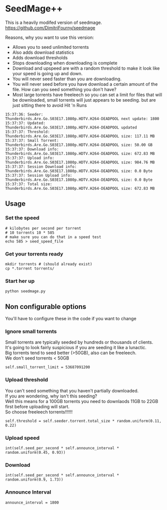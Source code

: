 # SeedMage++

This is a heavily modifed version of seedmage.
https://github.com/DimitriFourny/seedmage

Reasons, why you want to use this version:

* Allows you to seed unlimited torrents
* Also adds download statistics
* Adds download thresholds
* Stops downloading when downloading is complete
* Download and upspeed are with a random threshold to make it look like your speed is going up and down.
* You will never seed faster than you are downloading.
* You will never seed before you have download a certain amount of the file.  How can you seed something you don't have?
* Most large torrents have freeleech so you can set a limit for files that will be downloaded, small torrents will just appears to be seeding.  but are just sitting there to avoid Hit 'n Runs


```
15:37:36: Seeder:                Thunderbirds.Are.Go.S03E17.1080p.HDTV.H264-DEADPOOL next update: 1800
15:37:37: Updated:               Thunderbirds.Are.Go.S03E17.1080p.HDTV.H264-DEADPOOL updated
15:37:37: Threshold:             Thunderbirds.Are.Go.S03E17.1080p.HDTV.H264-DEADPOOL size: 117.11 MB
15:37:37: Small Torrent:         Thunderbirds.Are.Go.S03E17.1080p.HDTV.H264-DEADPOOL size: 50.00 GB
15:37:37: Download info:         Thunderbirds.Are.Go.S03E17.1080p.HDTV.H264-DEADPOOL size: 672.83 MB
15:37:37: Upload info:           Thunderbirds.Are.Go.S03E17.1080p.HDTV.H264-DEADPOOL size: 984.76 MB
15:37:37: Session Download info: Thunderbirds.Are.Go.S03E17.1080p.HDTV.H264-DEADPOOL size: 0.0 Byte
15:37:37: Session Upload info:   Thunderbirds.Are.Go.S03E17.1080p.HDTV.H264-DEADPOOL size: 0.0 Byte
15:37:37: Total size:            Thunderbirds.Are.Go.S03E17.1080p.HDTV.H264-DEADPOOL size: 672.83 MB
```
## Usage
### Set the speed
```
# kilobytes per second per torrent
# 10 torrents 10 * 585
# make sure you can do that in a speed test
echo 585 > seed_speed_file
```

### Get your torrents ready
```
mkdir torrents # (should already exist)
cp *.torrent torrents/
```

### Start her up
```
python seedmage.py
```

## Non configurable options
You'll have to configure these in the code if you want to change

### Ignore small torrents
Small torrents are typically seeded by hundreds or thousands of clients. \
It's going to look fairly suspicious if you are seeding it like a lunactic. \
Big torrents tend to seed better (>50GB), also can be freeleech. \
We don't seed torrents < 50GB 
```
self.small_torrent_limit = 53687091200 
```
### Upload threshold
You can't seed something that you haven't partially downloaded. \
If you are wondering, why isn't this seeding? \
Well this means for a 100GB torrents you need to downlaods 11GB to 22GB first before uploading will start. \
So choose freeleech torrents!!!!!! 
```
self.threshold = self.seeder.torrent.total_size * random.uniform(0.11, 0.22)
```   
### Upload speed
```
int(self.seed_per_second * self.announce_interval * random.uniform(0.45, 0.93))
```
### Download
```
int(self.seed_per_second * self.announce_interval * random.uniform(0.9, 1.73))
```
### Announce Interval
```
announce_interval = 1800
```